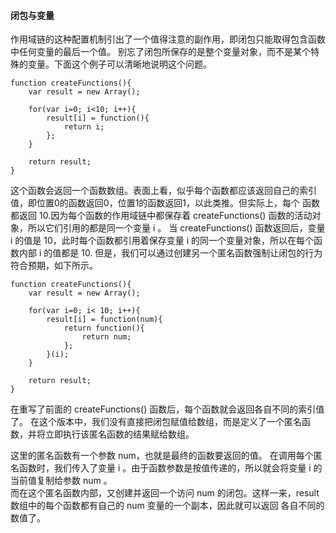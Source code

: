 #### 闭包与变量

作用域链的这种配置机制引出了一个值得注意的副作用，即<red>闭包只能取得包含函数中任何变量的最后一个值</red>。
别忘了闭包所保存的是整个变量对象，而不是某个特殊的变量。下面这个例子可以清晰地说明这个问题。

    function createFunctions(){
        var result = new Array();

        for(var i=0; i<10; i++){
            result[i] = function(){
                return i;
            };
        }

        return result;
    }

这个函数会返回一个函数数组。表面上看，似乎每个函数都应该返回自己的索引值，即位置0的函数返回0，位置1的函数返回1，以此类推。但实际上，每个
函数都返回 10.因为每个函数的作用域链中都保存着 createFunctions() 函数的活动对象，所以它们引用的都是同一个变量 i 。
<red>当 createFunctions() 函数返回后，变量 i 的值是 10，此时每个函数都引用着保存变量 i 的同一个变量对象，所以在每个函数内部 i 的值都是 10</red>.
但是，我们可以通过创建另一个匿名函数强制让闭包的行为符合预期，如下所示。

    function createFunctions(){
        var result = new Array();

        for(var i=0; i< 10; i++){
            result[i] = function(num){
                return function(){
                    return num;
                };
            }(i);
        }

        return result;
    }

在重写了前面的 createFunctions() 函数后，每个函数就会返回各自不同的索引值了。
在这个版本中，我们<red>没有直接把闭包赋值给数组</red>，而是定义了一个匿名函数，并将立即执行该匿名函数的结果赋给数组。

这里的匿名函数有一个参数 num，也就是最终的函数要返回的值。
在调用每个匿名函数时，我们传入了变量 i 。<red>由于函数参数是按值传递的，所以就会将变量 i 的当前值复制给参数 num </red>。       
而在这个匿名函数内部，又创建并返回一个访问 num 的闭包。这样一来，result 数组中的每个函数都有自己的 num 变量的一个副本，因此就可以返回
各自不同的数值了。


